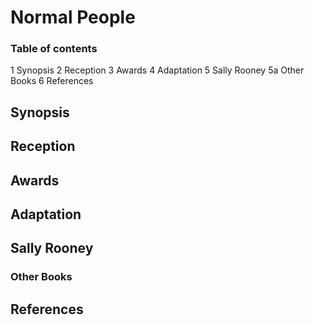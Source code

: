 # Normal People

### Table of contents
1	Synopsis
2	Reception
3	Awards
4	Adaptation
5   Sally Rooney
5a	Other Books
6	References

##	Synopsis
##	Reception
##	Awards
##	Adaptation
##  Sally Rooney
###	Other Books
##	References
